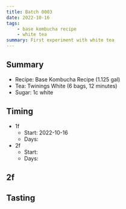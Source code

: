 ```yaml
---
title: Batch 0003
date: 2022-10-16
tags:
    - base kombucha recipe
    - white tea
summary: First experiment with white tea
---
```


## Summary

* Recipe: Base Kombucha Recipe (1.125 gal)
* Tea: Twinings White (6 bags, 12 minutes)
* Sugar: 1c white

## Timing

* 1f
  * Start: 2022-10-16
  * Days: 
* 2f
  * Start: 
  * Days: 

## 2f

## Tasting

